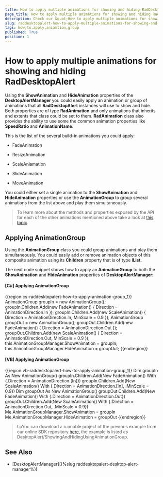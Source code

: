 ```yaml
---
title: How to apply multiple animations for showing and hiding RadDesktopAlert
page_title: How to apply multiple animations for showing and hiding RadDesktopAlert
description: Check our &quot;How to apply multiple animations for showing and hiding RadDesktopAlert&quot; documentation article for the RadDesktopAlert WPF control.
slug: raddesktopalert-how-to-apply-multiple-animations-for-showing-and-hiding-raddesktopalert
tags: how,to,apply,aniamtion,group
published: True
position: 1
---
```


# How to apply multiple animations for showing and hiding RadDesktopAlert

Using the __ShowAnimation__ and __HideAnimation__ properties of the __DesktopAlertManager__ you could easily apply an animation or group of animations that all __RadDesktopAlert__ instances will use to show and hide. Both properties are of type __RadAnimation__ and only animations that inherits and extents that class could be set to them. __RadAnimation__ class also provides the ability to use some the common animation properties like __SpeedRatio__ and __AnimationName__.

This is the list of the several build-in animations you could apply:

* FadeAnimation

* ResizeAnimation

* ScaleAniamation

* SlideAnimation

* MoveAnimation

You could either set a single animation to the __ShowAnimation__ and __HideAnimation__ properties or use the __AnimationGroup__ to group several animations from the list above and play them simultaneously.

>To learn more about the methods and properties exposed by the API for each of the other animations mentioned above take a look at [this topic](https://docs.telerik.com/devtools/wpf/api/telerik.windows.controls.animation).

## Applying AnimationGroup

Using the __AnimationGroup__ class you could group animations and play them simultaneously. You could easily add or remove animation objects of this composite animation using its __Children__ property that is of type __IList__. 

The next code snippet shows how to apply an __AnimationGroup__ to both the __ShowAnimation__ and __HideAnimation__ properties of __DesktopAlertManager__:

#### __[C#] Applying AnimationGroup__

{{region cs-raddesktopalert-how-to-apply-animation-group_1}}
	AnimationGroup groupIn = new AnimationGroup();
	groupIn.Children.Add(new FadeAnimation() { Direction = AnimationDirection.In });
	groupIn.Children.Add(new ScaleAnimation() { Direction = AnimationDirection.In, MinScale = 0.9 });
	AnimationGroup groupOut = new AnimationGroup();
	groupOut.Children.Add(new FadeAnimation() { Direction = AnimationDirection.Out });
	groupOut.Children.Add(new ScaleAnimation() { Direction = AnimationDirection.Out, MinScale = 0.9 });
	this.AnimationGroupManager.ShowAnimation = groupIn;
	this.AnimationGroupManager.HideAnimation = groupOut;
{{endregion}}

#### __[VB] Applying AnimationGroup__

{{region vb-raddesktopalert-how-to-apply-animation-group_1}}
	Dim groupIn As New AnimationGroup()
	groupIn.Children.Add(New FadeAnimation() With {.Direction = AnimationDirection.[In]})
	groupIn.Children.Add(New ScaleAnimation() With {.Direction = AnimationDirection.[In], .MinScale = 0.9})
	Dim groupOut As New AnimationGroup()
	groupOut.Children.Add(New FadeAnimation() With {.Direction = AnimationDirection.Out})
	groupOut.Children.Add(New ScaleAnimation() With {.Direction = AnimationDirection.Out, .MinScale = 0.9})
	Me.AnimationGroupManager.ShowAnimation = groupIn
	Me.AnimationGroupManager.HideAnimation = groupOut
{{endregion}}

>tipYou can download a runnable project of the previous example from our online SDK repository [here](https://github.com/telerik/xaml-sdk), the example is listed as DesktopAlert/ShowingAndHidingUsingAnimationGroup.

## See Also

 * [DesktopAlertManager]({%slug raddesktopalert-desktop-alert-manager%})